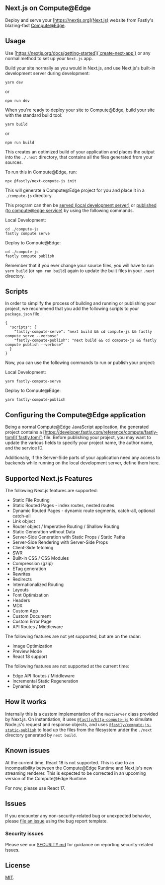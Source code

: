 ## Next.js on Compute@Edge

Deploy and serve your [https://nextjs.org](Next.js) website from Fastly's blazing-fast [Compute@Edge](https://developer.fastly.com/learning/compute/).

## Usage

Use [https://nextjs.org/docs/getting-started](`create-next-app`) or any normal method to set up your `Next.js` app.

Build your site normally as you would in Next.js, and use Next.js's built-in development server during
development:

```shell
yarn dev
```

or

```shell
npm run dev
```

When you're ready to deploy your site to Compute@Edge, build your site with the standard build tool:

```shell
yarn build
```

or

```shell
npm run build
````

This creates an optimized build of your application and places the output into the `./.next` directory,
that contains all the files generated from your sources.

To run this in Compute@Edge, run:

```shell
npx @fastly/next-compute-js init
```

This will generate a Compute@Edge project for you and place it in a `./compute-js` directory.

This program can then be [served (local development server)](https://developer.fastly.com/learning/compute/testing/#running-a-local-testing-server)
or [published (to compute@edge service)](https://developer.fastly.com/learning/compute/#deploy-the-project-to-a-new-fastly-service) by using the following commands.

Local Development:
```shell
cd ./compute-js
fastly compute serve
```

Deploy to Compute@Edge:
```shell
cd ./compute-js
fastly compute publish
```

Remember that if you ever change your source files, you will have to run `yarn build` (or `npm run build`) again to
update the built files in your `.next` directory.

## Scripts

In order to simplify the process of building and running or publishing your project, we recommend
that you add the following scripts to your `package.json` file.

```
{
  "scripts": {
    "fastly-compute-serve": "next build && cd compute-js && fastly compute serve --verbose"
    "fastly-compute-publish": "next build && cd compute-js && fastly compute publish --verbose"
  }
}
```

Now, you can use the following commands to run or publish your project:

Local Development:
```shell
yarn fastly-compute-serve
```

Deploy to Compute@Edge:
```shell
yarn fastly-compute-publish
```

## Configuring the Compute@Edge application

Being a normal Compute@Edge JavaScript application, the generated project contains a
[https://developer.fastly.com/reference/compute/fastly-toml](`fastly.toml`) file.
Before publishing your project, you may want to update the various fields to specify
your project name, the author name, and the service ID.

Additionally, if the Server-Side parts of your application need any access to backends
while running on the local development server, define them here.

## Supported Next.js Features

The following Next.js features are supported:

* Static File Routing
* Static Routed Pages - index routes, nested routes
* Dynamic Routed Pages - dynamic route segments, catch-all, optional catch-all
* Link object
* Router object / Imperative Routing / Shallow Routing
* Static Generation without Data
* Server-Side Generation with Static Props / Static Paths
* Server-Side Rendering with Server-Side Props
* Client-Side fetching
* SWR
* Built-in CSS / CSS Modules
* Compression (gzip)
* ETag generation
* Rewrites
* Redirects
* Internationalized Routing
* Layouts
* Font Optimization
* Headers
* MDX
* Custom App
* Custom Document
* Custom Error Page
* API Routes / Middleware

The following features are not yet supported, but are on the radar:

* Image Optimization
* Preview Mode
* React 18 support

The following features are not supported at the current time:

* Edge API Routes / Middleware
* Incremental Static Regeneration
* Dynamic Import

## How it works

Internally this is a custom implementation of the `NextServer` class provided by Next.js.
On instantiation, it uses [`@fastly/http-compute-js`](https://github.com/fastly/http-compute-js) to simulate Node.js's
request and response objects, and uses [`@fastly/compute-js-static-publish`](https://github.com/fastly/compute-js-static-publish)
to load up the files from the filesystem under the `./next` directory generated by `next build`. 

## Known issues

At the current time, React 18 is not supported. This is due to an incompatibility between
the Compute@Edge Runtime and Next.js's new streaming renderer. This is expected to be corrected
in an upcoming version of the Compute@Edge Runtime.

For now, please use React 17.

## Issues

If you encounter any non-security-related bug or unexpected behavior, please [file an issue][bug]
using the bug report template.

[bug]: https://github.com/fastly/next-compute-js/issues/new?labels=bug

### Security issues

Please see our [SECURITY.md](./SECURITY.md) for guidance on reporting security-related issues.

## License

[MIT](./LICENSE).
